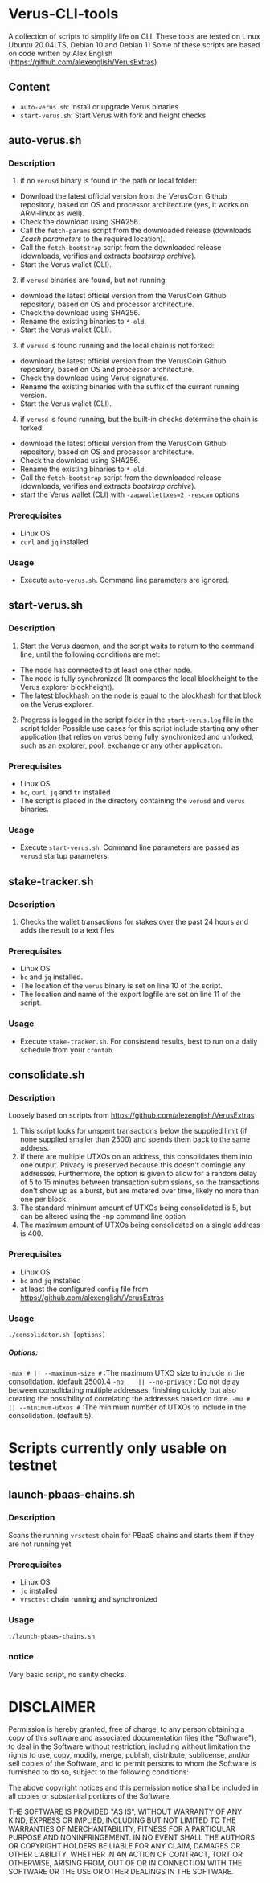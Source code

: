 # Verus-CLI-tools
A collection of scripts to simplify life on CLI.
These tools are tested on Linux Ubuntu 20.04LTS, Debian 10 and Debian 11
Some of these scripts are based on code written by Alex English (https://github.com/alexenglish/VerusExtras)

## Content
 - `auto-verus.sh`: install or upgrade Verus binaries
 - `start-verus.sh`: Start Verus with fork and height checks

## auto-verus.sh
### Description
1) if no `verusd` binary is found in the path or local folder:
  - Download the latest official version from the VerusCoin Github repository, based on OS and processor architecture (yes, it works on ARM-linux as well).
  - Check the download using SHA256.
  - Call the `fetch-params` script from the downloaded release (downloads *Zcash parameters* to the required location).
  - Call the `fetch-bootstrap` script from the downloaded release (downloads, verifies and extracts *bootstrap archive*).
  - Start the Verus wallet (CLI).
2) if `verusd` binaries are found, but not running:
  - download the latest official version from the VerusCoin Github repository, based on OS and processor architecture.
  - Check the download using SHA256.
  - Rename the existing binaries to `*-old`.
  - Start the Verus wallet (CLI).
3) if `verusd` is found running and the local chain is not forked:
  - download the latest official version from the VerusCoin Github repository, based on OS and processor architecture.
  - Check the download using Verus signatures.
  - Rename the existing binaries with the suffix of the current running version.
  - Start the Verus wallet (CLI).
4) if `verusd` is found running, but the built-in checks determine the chain is forked:
  - download the latest official version from the VerusCoin Github repository, based on OS and processor architecture.
  - Check the download using SHA256.
  - Rename the existing binaries to `*-old`.
  - Call the `fetch-bootstrap` script from the downloaded release (downloads, verifies and extracts *bootstrap archive*).
  - start the Verus wallet (CLI) with `-zapwallettxes=2 -rescan` options

### Prerequisites
 - Linux OS
 - `curl` and `jq` installed

### Usage
 - Execute `auto-verus.sh`. Command line parameters are ignored.

## start-verus.sh
### Description
1) Start the Verus daemon, and the script waits to return to the command line, until the following conditions are met:
  - The node has connected to at least one other node.
  - The node is fully synchronized (It compares the local blockheight to the Verus explorer blockheight).
  - The latest blockhash on the node is equal to the blockhash for that block on the Verus explorer.
2) Progress is logged in the script folder in the `start-verus.log` file in the script folder
Possible use cases for this script include starting any other application that relies on verus being
fully synchronized and unforked, such as an explorer, pool, exchange or any other application.

### Prerequisites
 - Linux OS
 - `bc`, `curl`, `jq` and `tr` installed
 - The script is placed in the directory containing the `verusd` and `verus` binaries.

### Usage
 - Execute `start-verus.sh`. Command line parameters are passed as `verusd` startup parameters.

## stake-tracker.sh
### Description
1) Checks the wallet transactions for stakes over the past 24 hours and adds the result to a text files

### Prerequisites
 - Linux OS
 - `bc` and `jq` installed.
 - The location of the `verus` binary is set on line 10 of the script.
 - The location and name of the export logfile are set on line 11 of the script.

### Usage
 - Execute `stake-tracker.sh`. For consistend results, best to run on a daily schedule from your `crontab`.

## consolidate.sh
### Description
Loosely based on scripts from https://github.com/alexenglish/VerusExtras
1) This script looks for unspent transactions below the supplied limit (if none supplied smaller than 2500) and spends them back to the same address.
2) If there are multiple UTXOs on an address, this consolidates them into one output. Privacy is preserved because this doesn't comingle any addresses.
   Furthermore, the option is given to allow for a random delay of 5 to 15 minutes between transaction submissions, so the transactions don't show up as a burst, but are metered over time, likely no more than one per block.
3) The standard minimum amount of UTXOs being consolidated is 5, but can be altered using the -np command line option
4) The maximum amount of UTXOs being consolidated on a single address is 400.

### Prerequisites
 - Linux OS
 - `bc` and `jq` installed
 - at least the configured `config` file from https://github.com/alexenglish/VerusExtras

### Usage
`./consolidator.sh [options]`
##### Options:
`-max # || --maximum-size #`  :The maximum UTXO size to include in the consolidation. (default 2500).4
`-np    || --no-privacy`      : Do not delay between consolidating multiple addresses, finishing quickly, but also creating the possibility of correlating the addresses based on time.
`-mu #  || --minimum-utxos #` :The minimum number of UTXOs to include in the consolidation. (default 5).

# Scripts currently only usable on testnet
## launch-pbaas-chains.sh
### Description
Scans the running `vrsctest` chain for PBaaS chains and starts them if they are not running yet

### Prerequisites
 - Linux OS
 - `jq` installed
 - `vrsctest` chain running and synchronized

### Usage
`./launch-pbaas-chains.sh`

### notice
Very basic script, no sanity checks.



# DISCLAIMER
Permission is hereby granted, free of charge, to any person obtaining a copy of this software and associated documentation files (the "Software"), to deal in the Software without restriction, including without limitation the rights to use, copy, modify, merge, publish, distribute, sublicense, and/or sell copies of the Software, and to permit persons to whom the Software is furnished to do so, subject to the following conditions:

The above copyright notices and this permission notice shall be included in all copies or substantial portions of the Software.

THE SOFTWARE IS PROVIDED "AS IS", WITHOUT WARRANTY OF ANY KIND, EXPRESS OR IMPLIED, INCLUDING BUT NOT LIMITED TO THE WARRANTIES OF MERCHANTABILITY, FITNESS FOR A PARTICULAR PURPOSE AND NONINFRINGEMENT. IN NO EVENT SHALL THE AUTHORS OR COPYRIGHT HOLDERS BE LIABLE FOR ANY CLAIM, DAMAGES OR OTHER LIABILITY, WHETHER IN AN ACTION OF CONTRACT, TORT OR OTHERWISE, ARISING FROM, OUT OF OR IN CONNECTION WITH THE SOFTWARE OR THE USE OR OTHER DEALINGS IN THE SOFTWARE.
